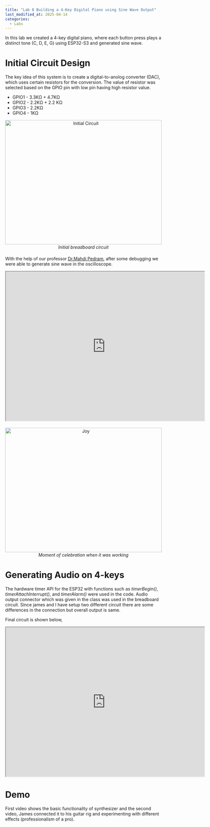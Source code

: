 ```yaml
---
title: "Lab 8 Building a 4-Key Digital Piano using Sine Wave Output"
last_modified_at: 2025-04-14
categories:
  - Labs
---
```

In this lab we created a 4-key digital piano, where each button press plays a distinct tone (C, D, E, G) using ESP32-S3 and generated sine wave.

# Initial Circuit Design
The key idea of this system is to create a digital-to-anolog converter (DAC), which uses certain resistors for the conversion. The value of resistor was selected based on the GPIO pin with low pin having high resistor value.
- GPIO1 - 3.3KΩ + 4.7KΩ
- GPIO2 - 2.2KΩ + 2.2 KΩ
- GPIO3 - 2.2KΩ 
- GPIO4 - 1KΩ

<figure style="text-align: center; width: 100%; max-width: 600px; margin: auto 0 20px auto;">
  <img src="/csce5612/assets/lab_8/Initial circuit.png" alt="Initial Circuit" style="width: 100%; height: 400px; display: block; margin-bottom: 0;">
  <figcaption style="display: block; text-align: center; font-style: italic; margin-top: 6px; margin: 0 auto; margin-bottom: 20px;">
    Initial breadboard circuit
  </figcaption>
</figure>

With the help of our professor [Dr.Mahdi Pedram](https://engineering.unt.edu/people/mahdi-pedram.html), after some debugging we were able to generate sine wave in the oscilloscope.

<figure style="text-align: center; width: 100%; max-width: 600px; margin: auto 0 20px auto;">
  <iframe src="https://drive.google.com/file/d/1riG4CtuYjEOjsrkqwfTHLA52w8jrycXp/preview" width="640" height="480" allow="autoplay"></iframe>
</figure>

<figure style="text-align: center; width: 100%; max-width: 600px; margin: auto 0 20px auto;">
  <img src="/csce5612/assets/lab_8/celebration.png" alt="Joy" style="width: 100%; height: 400px; display: block; margin-bottom: 0;">
  <figcaption style="display: block; text-align: center; font-style: italic; margin-top: 6px; margin: 0 auto; margin-bottom: 20px;">
    Moment of celebration when it was working
  </figcaption>
</figure>

# Generating Audio on 4-keys
The hardware timer API for the ESP32 with functions such as *timerBegin()*, *timerAttachInterrupt()*, and *timerAlarm()*  were used in the code.
Audio output connector which was given in the class was used in the breadboard circuit. Since james and I have setup two different circuit there are some differences in the connection but overall output is same.

Final circuit is shown below,

<figure style="text-align: center; width: 100%; max-width: 600px; margin: auto 0 20px auto;">
  <iframe src="https://drive.google.com/file/d/1Amm63gyy6UvQYUVHNjG8NTaXjgwxldH5/preview" width="640" height="480" allow="autoplay"></iframe>
</figure>

# Demo

First video shows the basic functionality of synthesizer and the second video, James connected it to his guitar rig and experimenting with different effects (professionalism of a pro).

